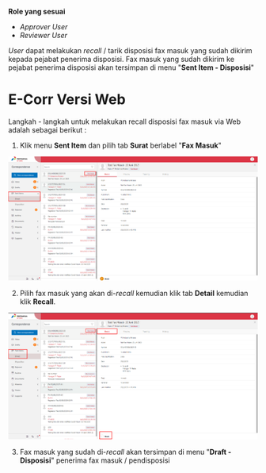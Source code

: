 **Role yang sesuai**

- *Approver User*
- *Reviewer User*

*User* dapat melakukan *recall* / tarik disposisi fax masuk yang sudah dikirim kepada pejabat penerima disposisi. Fax masuk yang sudah dikirim ke pejabat penerima disposisi akan tersimpan di menu "**Sent Item - Disposisi**" 

# **E-Corr Versi Web**

Langkah - langkah untuk melakukan recall disposisi fax masuk via Web adalah sebagai berikut :

1. Klik menu **Sent Item** dan pilih tab **Surat** berlabel "**Fax Masuk**" 

![gambar](FaxMasuk/FM_WEB/Recall02.png)  

2. Pilih fax masuk yang akan di-*recall* kemudian klik tab **Detail** kemudian klik **Recall**.
   
![gambar](FaxMasuk/FM_WEB/Recall01.png)  

3. Fax masuk yang sudah di-*recall* akan tersimpan di menu "**Draft - Disposisi**" penerima fax masuk / pendisposisi


